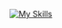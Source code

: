 [![My Skills](https://skillicons.dev/icons?i=css,docker,git,github,html,js,jquery,laravel,linux,mysql,neovim,php,py,sass,vscode&theme=light)](https://skillicons.dev)
